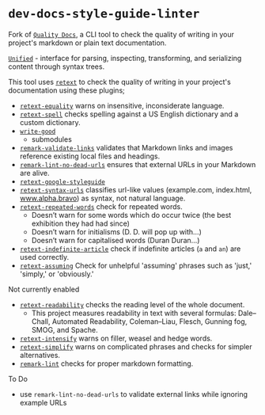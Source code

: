 # `dev-docs-style-guide-linter`

Fork of [`Quality Docs`](https://github.com/sparkartgroup/quality-docs), a CLI tool to check the quality of writing in your project's markdown or plain text documentation.

[`Unified`](https://github.com/unifiedjs/unified) - interface for parsing, inspecting, transforming, and serializing content through syntax trees.

This tool uses [`retext`](https://github.com/wooorm/retext) to check the quality of writing in your project's documentation using these plugins;

- [`retext-equality`](https://github.com/wooorm/retext-equality) warns on insensitive, inconsiderate language.
- [`retext-spell`](https://github.com/wooorm/retext-spell) checks spelling against a US English dictionary and a custom dictionary.
- [`write-good`](https://github.com/btford/write-good)
  - submodules
- [`remark-validate-links`](https://github.com/remarkjs/remark-validate-links) validates that Markdown links and images reference existing local files and headings.
- [`remark-lint-no-dead-urls`](https://github.com/remarkjs/remark-validate-links) ensures that external URLs in your Markdown are alive.
- [`retext-google-styleguide`](https://github.com/gaurav-nelson/retext-google-styleguide) 
- [`retext-syntax-urls`](https://github.com/retextjs/retext-syntax-urls) classifies url-like values (example.com, index.html, www.alpha.bravo) as syntax, not natural language.
- [`retext-repeated-words`](https://github.com/retextjs/retext-repeated-words) check for repeated words.
  - Doesn’t warn for some words which do occur twice (the best exhibition they had had since)
  - Doesn’t warn for initialisms (D. D. will pop up with…)
  - Doesn’t warn for capitalised words (Duran Duran…)
- [`retext-indefinite-article`](https://github.com/retextjs/retext-indefinite-article) check if indefinite articles (`a` and `an`) are used correctly.
- [`retext-assuming`](https://github.com/davidhund/retext-assuming) Check for unhelpful 'assuming' phrases such as 'just,' 'simply,' or 'obviously.'

Not currently enabled
- [`retext-readability`](https://github.com/wooorm/retext-readability) checks the reading level of the whole document.
    - This project measures readability in text with several formulas: Dale–Chall, Automated Readability, Coleman–Liau, Flesch, Gunning fog, SMOG, and Spache.
 - [`retext-intensify`](https://github.com/wooorm/retext-intensify) warns on filler, weasel and hedge words.
 - [`retext-simplify`](https://github.com/wooorm/retext-simplify) warns on complicated phrases and checks for simpler alternatives.
 - [`remark-lint`](https://github.com/wooorm/remark-lint) checks for proper markdown formatting.

To Do
- use `remark-lint-no-dead-urls` to validate external links while ignoring example URLs
